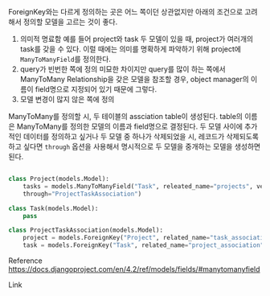 ForeignKey와는 다르게 정의하는 곳은 어느 쪽이던 상관없지만 아래의 조건으로 고려해서
정의할 모델을 고르는 것이 좋다.
1. 의미적 명료함
   예를 들어 project와 task 두 모델이 있을 때, project가 여러개의 task를 갖을 수 있다.
   이럴 때에는 의미를 명확하게 파악하기 위해 project에 `ManyToManyField`를 정의한다.
2. query가 빈번한 쪽에 정의
   미묘한 차이지만 query를 많이 하는 쪽에서 ManyToMany Relationship을 갖은 모델을 참조할 경우,
   object manager의 이름이 field명으로 지정되어 있기 때문에 그렇다.
3. 모델 변경이 많지 않은 쪽에 정의
   
ManyToMany를 정의할 시, 두 테이블의 assciation table이 생성된다.
table의 이름은 ManyToMany를 정의한 모델의 이름과 field명으로 결정된다.
두 모델 사이에 추가적인 데이터를 정의하고 싶거나 두 모델 중 하나가 삭제되었을 시, 레코드가 삭제되도록 하고 싶다면 `through` 옵션을 사용해서 명시적으로 두 모델을 중개하는 모델을 생성하면 된다.

```python

class Project(models.Model):
	tasks = models.ManyToManyField("Task", releated_name="projects", verbose_name="related tasks",
	through="ProjectTaskAssociation")

class Task(models.Model):
	pass

class ProjectTaskAssociation(models.Model):
	project = models.ForeignKey("Project", related_name="task_association")
	task = models.ForeignKey("Task", related_name="project_association")

```
   
Reference
https://docs.djangoproject.com/en/4.2/ref/models/fields/#manytomanyfield

Link

